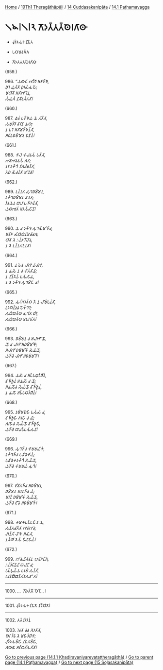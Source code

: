 
[Home](/) / [19Th1 Theragāthāpāḷi](../...md) / [14 Cuddasakanipāta](...md) / [14.1 Paṭhamavagga](../19Th1/14/14.1.md)

# 𑁧𑁪𑁇𑁧𑁇𑁨 𑀕𑁄𑀤𑀢𑁆𑀢𑀢𑁆𑀣𑁂𑀭𑀕𑀸𑀣𑀸

* 𑀘𑀼𑀤𑁆𑀤𑀲𑀓𑀦𑀺𑀧𑀸𑀢

* 𑀧𑀞𑀫𑀯𑀕𑁆𑀕

* 𑀕𑁄𑀤𑀢𑁆𑀢𑀢𑁆𑀣𑁂𑀭𑀕𑀸𑀣𑀸

(659.)

986\. _“𑀬𑀣𑀸𑀧𑀺 𑀪𑀤𑁆𑀤𑁄 𑀆𑀚𑀜𑁆𑀜𑁄,_  
_𑀥𑀼𑀭𑁂 𑀬𑀼𑀢𑁆𑀢𑁄 𑀥𑀼𑀭𑀲𑁆𑀲𑀳𑁄;_  
_𑀫𑀣𑀺𑀢𑁄 𑀅𑀢𑀺𑀪𑀸𑀭𑁂𑀦,_  
_𑀲𑀁𑀬𑀼𑀕𑀁 𑀦𑀸𑀢𑀺𑀯𑀢𑁆𑀢𑀢𑀺𑁇_  


(660.)

987\. _𑀏𑀯𑀁 𑀧𑀜𑁆𑀜𑀸𑀬 𑀬𑁂 𑀢𑀺𑀢𑁆𑀢𑀸,_  
_𑀲𑀫𑀼𑀤𑁆𑀤𑁄 𑀯𑀸𑀭𑀺𑀦𑀸 𑀬𑀣𑀸;_  
_𑀦 𑀧𑀭𑁂 𑀅𑀢𑀺𑀫𑀜𑁆𑀜𑀦𑁆𑀢𑀺,_  
_𑀅𑀭𑀺𑀬𑀥𑀫𑁆𑀫𑁄𑀯 𑀧𑀸𑀡𑀺𑀦𑀁𑁇_  


(661.)

988\. _𑀓𑀸𑀮𑁂 𑀓𑀸𑀮𑀯𑀲𑀁 𑀧𑀢𑁆𑀢𑀸,_  
_𑀪𑀯𑀸𑀪𑀯𑀯𑀲𑀁 𑀕𑀢𑀸;_  
_𑀦𑀭𑀸 𑀤𑀼𑀓𑁆𑀔𑀁 𑀦𑀺𑀕𑀘𑁆𑀙𑀦𑁆𑀢𑀺,_  
_𑀢𑁂𑀥 𑀲𑁄𑀘𑀦𑁆𑀢𑀺 𑀫𑀸𑀡𑀯𑀸𑁇_  


(662.)

989\. _𑀉𑀦𑁆𑀦𑀢𑀸 𑀲𑀼𑀔𑀥𑀫𑁆𑀫𑁂𑀦,_  
_𑀤𑀼𑀓𑁆𑀔𑀥𑀫𑁆𑀫𑁂𑀦 𑀘𑁄𑀦𑀢𑀸;_  
_𑀤𑁆𑀯𑀬𑁂𑀦 𑀩𑀸𑀮𑀸 𑀳𑀜𑁆𑀜𑀦𑁆𑀢𑀺,_  
_𑀬𑀣𑀸𑀪𑀽𑀢𑀁 𑀅𑀤𑀲𑁆𑀲𑀺𑀦𑁄𑁇_  


(663.)

990\. _𑀬𑁂 𑀘 𑀤𑀼𑀓𑁆𑀔𑁂 𑀲𑀼𑀔𑀲𑁆𑀫𑀺𑀜𑁆𑀘,_  
_𑀫𑀚𑁆𑀛𑁂 𑀲𑀺𑀩𑁆𑀩𑀺𑀦𑀺𑀫𑀘𑁆𑀘𑀕𑀽;_  
_𑀞𑀺𑀢𑀸 𑀢𑁂 𑀇𑀦𑁆𑀤𑀔𑀻𑀮𑁄𑀯,_  
_𑀦 𑀢𑁂 𑀉𑀦𑁆𑀦𑀢𑀑𑀦𑀢𑀸𑁇_  


(664.)

991\. _𑀦 𑀳𑁂𑀯 𑀮𑀸𑀪𑁂 𑀦𑀸𑀮𑀸𑀪𑁂,_  
_𑀦 𑀬𑀲𑁂 𑀦 𑀘 𑀓𑀺𑀢𑁆𑀢𑀺𑀬𑀸;_  
_𑀦 𑀦𑀺𑀦𑁆𑀤𑀸𑀬𑀁 𑀧𑀲𑀁𑀲𑀸𑀬,_  
_𑀦 𑀢𑁂 𑀤𑀼𑀓𑁆𑀔𑁂 𑀲𑀼𑀔𑀫𑁆𑀳𑀺 𑀘𑁇_  


(665.)

992\. _𑀲𑀩𑁆𑀩𑀢𑁆𑀣 𑀢𑁂 𑀦 𑀮𑀺𑀫𑁆𑀧𑀦𑁆𑀢𑀺,_  
_𑀉𑀤𑀩𑀺𑀦𑁆𑀤𑀼𑀯 𑀧𑁄𑀓𑁆𑀔𑀭𑁂;_  
_𑀲𑀩𑁆𑀩𑀢𑁆𑀣 𑀲𑀼𑀔𑀺𑀢𑀸 𑀥𑀻𑀭𑀸,_  
_𑀲𑀩𑁆𑀩𑀢𑁆𑀣 𑀅𑀧𑀭𑀸𑀚𑀺𑀢𑀸𑁇_  


(666.)

993\. _𑀥𑀫𑁆𑀫𑁂𑀦 𑀘 𑀅𑀮𑀸𑀪𑁄 𑀬𑁄,_  
_𑀬𑁄 𑀘 𑀮𑀸𑀪𑁄 𑀅𑀥𑀫𑁆𑀫𑀺𑀓𑁄;_  
_𑀅𑀮𑀸𑀪𑁄 𑀥𑀫𑁆𑀫𑀺𑀓𑁄 𑀲𑁂𑀬𑁆𑀬𑁄,_  
_𑀬𑀜𑁆𑀘𑁂 𑀮𑀸𑀪𑁄 𑀅𑀥𑀫𑁆𑀫𑀺𑀓𑁄𑁇_  


(667.)

994\. _𑀬𑀲𑁄 𑀘 𑀅𑀧𑁆𑀧𑀩𑀼𑀤𑁆𑀥𑀻𑀦𑀁,_  
_𑀯𑀺𑀜𑁆𑀜𑀽𑀦𑀁 𑀅𑀬𑀲𑁄 𑀘 𑀬𑁄;_  
_𑀅𑀬𑀲𑁄𑀯 𑀲𑁂𑀬𑁆𑀬𑁄 𑀯𑀺𑀜𑁆𑀜𑀽𑀦𑀁,_  
_𑀦 𑀬𑀲𑁄 𑀅𑀧𑁆𑀧𑀩𑀼𑀤𑁆𑀥𑀺𑀦𑀁𑁇_  


(668.)

995\. _𑀤𑀼𑀫𑁆𑀫𑁂𑀥𑁂𑀳𑀺 𑀧𑀲𑀁𑀲𑀸 𑀘,_  
_𑀯𑀺𑀜𑁆𑀜𑀽𑀳𑀺 𑀕𑀭𑀳𑀸 𑀘 𑀬𑀸;_  
_𑀕𑀭𑀳𑀸𑀯 𑀲𑁂𑀬𑁆𑀬𑁄 𑀯𑀺𑀜𑁆𑀜𑀽𑀳𑀺,_  
_𑀬𑀜𑁆𑀘𑁂 𑀩𑀸𑀮𑀧𑁆𑀧𑀲𑀁𑀲𑀦𑀸𑁇_  


(669.)

996\. _𑀲𑀼𑀔𑀜𑁆𑀘 𑀓𑀸𑀫𑀫𑀬𑀺𑀓𑀁,_  
_𑀤𑀼𑀓𑁆𑀔𑀜𑁆𑀘 𑀧𑀯𑀺𑀯𑁂𑀓𑀺𑀬𑀁;_  
_𑀧𑀯𑀺𑀯𑁂𑀓𑀤𑀼𑀓𑁆𑀔𑀁 𑀲𑁂𑀬𑁆𑀬𑁄,_  
_𑀬𑀜𑁆𑀘𑁂 𑀓𑀸𑀫𑀫𑀬𑀁 𑀲𑀼𑀔𑀁𑁇_  


(670.)

997\. _𑀚𑀻𑀯𑀺𑀢𑀜𑁆𑀘 𑀅𑀥𑀫𑁆𑀫𑁂𑀦,_  
_𑀥𑀫𑁆𑀫𑁂𑀦 𑀫𑀭𑀡𑀜𑁆𑀘 𑀬𑀁;_  
_𑀫𑀭𑀡𑀁 𑀥𑀫𑁆𑀫𑀺𑀓𑀁 𑀲𑁂𑀬𑁆𑀬𑁄,_  
_𑀬𑀜𑁆𑀘𑁂 𑀚𑀻𑀯𑁂 𑀅𑀥𑀫𑁆𑀫𑀺𑀓𑀁𑁇_  


(671.)

998\. _𑀓𑀸𑀫𑀓𑁄𑀧𑀧𑁆𑀧𑀳𑀻𑀦𑀸 𑀬𑁂,_  
_𑀲𑀦𑁆𑀢𑀘𑀺𑀢𑁆𑀢𑀸 𑀪𑀯𑀸𑀪𑀯𑁂;_  
_𑀘𑀭𑀦𑁆𑀢𑀺 𑀮𑁄𑀓𑁂 𑀅𑀲𑀺𑀢𑀸,_  
_𑀦𑀢𑁆𑀣𑀺 𑀢𑁂𑀲𑀁 𑀧𑀺𑀬𑀸𑀧𑀺𑀬𑀁𑁇_  


(672.)

999\. _𑀪𑀸𑀯𑀬𑀺𑀢𑁆𑀯𑀸𑀦 𑀩𑁄𑀚𑁆𑀛𑀗𑁆𑀕𑁂,_  
_𑀇𑀦𑁆𑀤𑁆𑀭𑀺𑀬𑀸𑀦𑀺 𑀩𑀮𑀸𑀦𑀺 𑀘;_  
_𑀧𑀧𑁆𑀧𑀼𑀬𑁆𑀬 𑀧𑀭𑀫𑀁 𑀲𑀦𑁆𑀢𑀺𑀁,_  
_𑀧𑀭𑀺𑀦𑀺𑀩𑁆𑀩𑀦𑁆𑀢𑀺𑀦𑀸𑀲𑀯𑀸”𑀢𑀺𑁇_  


---

1000\. …  𑀕𑁄𑀤𑀢𑁆𑀢𑁄 𑀣𑁂𑀭𑁄… 𑁇



---

1001\. 𑀘𑀼𑀤𑁆𑀤𑀲𑀓𑀦𑀺𑀧𑀸𑀢𑁄 𑀦𑀺𑀝𑁆𑀞𑀺𑀢𑁄𑁇



---

1002\. 𑀢𑀢𑁆𑀭𑀼𑀤𑁆𑀤𑀸𑀦𑀁



1003\. _𑀭𑁂𑀯𑀢𑁄 𑀘𑁂𑀯 𑀕𑁄𑀤𑀢𑁆𑀢𑁄,_  
_𑀣𑁂𑀭𑀸 𑀤𑁆𑀯𑁂 𑀢𑁂 𑀫𑀳𑀺𑀤𑁆𑀥𑀺𑀓𑀸;_  
_𑀘𑀼𑀤𑁆𑀤𑀲𑀫𑁆𑀳𑀺 𑀦𑀺𑀧𑀸𑀢𑀫𑁆𑀳𑀺,_  
_𑀕𑀸𑀣𑀸𑀬𑁄 𑀅𑀝𑁆𑀞𑀯𑀻𑀲𑀢𑀻𑀢𑀺𑁇_  


[Go to previous page (14.1.1 Khadiravaniyarevatattheragāthā)](14.1.1.md) / [Go to parent page (14.1 Paṭhamavagga)](../19Th1/14/14.1.md) / [Go to next page (15 Soḷasakanipāta)](../../15.md)


